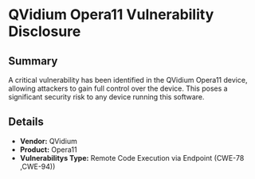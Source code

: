 # QVidium Opera11 Vulnerability Disclosure

## Summary

A critical vulnerability has been identified in the  QVidium Opera11 device, allowing attackers to gain full control over the device. This poses a significant security risk to any device running this software.

## Details

- **Vendor:** QVidium 
- **Product:** Opera11
- **Vulnerabilitys Type:**  Remote Code Execution  via  Endpoint  (CWE-78 ,CWE-94))
